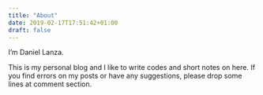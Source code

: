 ```yaml
---
title: "About"
date: 2019-02-17T17:51:42+01:00
draft: false
---
```


I’m Daniel Lanza.

This is my personal blog and I like to write codes and short notes on here. If you find errors on my posts or have any suggestions, please drop some lines at comment section.
